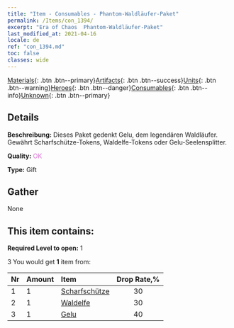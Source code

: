 ```yaml
---
title: "Item - Consumables - Phantom-Waldläufer-Paket"
permalink: /Items/con_1394/
excerpt: "Era of Chaos  Phantom-Waldläufer-Paket"
last_modified_at: 2021-04-16
locale: de
ref: "con_1394.md"
toc: false
classes: wide
---
```

 [Materials](/de/Items/){: .btn .btn--primary}[Artifacts](/de/Items/Artifacts/){: .btn .btn--success}[Units](/de/Items/Units/){: .btn .btn--warning}[Heroes](/de/Items/Heroes/){: .btn .btn--danger}[Consumables](/de/Items/Consumables/){: .btn .btn--info}[Unknown](/de/Items/Unknown/){: .btn .btn--primary}

## Details
 **Beschreibung:** Dieses Paket gedenkt Gelu, dem legendären Waldläufer. Gewährt Scharfschütze-Tokens, Waldelfe-Tokens oder Gelu-Seelensplitter.

 **Quality:** <span style="color: #DA70D6">OK</span>

 **Type:** Gift

## Gather

  None

## This item contains:

 **Required Level to open:** 1

 3 You would get **1** item  from:

  | Nr | Amount |     Item    | Drop Rate,% |
  |:---|:-------|:------------|:---------:|
  | 1 | 1 | [Scharfschütze](/de/Items/unt_191/) | 30 | 
  | 2 | 1 | [Waldelfe](/de/Items/unt_201/) | 30 | 
  | 3 | 1 | [Gelu](/de/Items/her_366/) | 40 | 
